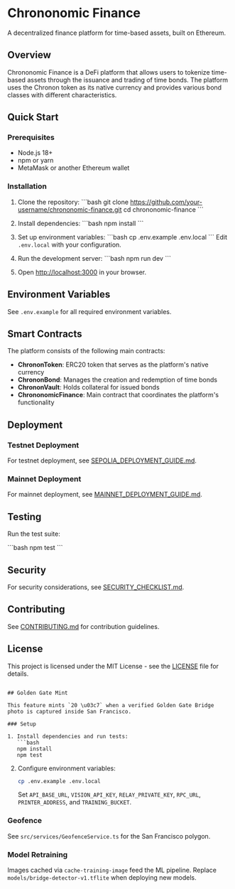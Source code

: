 # Chrononomic Finance

A decentralized finance platform for time-based assets, built on Ethereum.

## Overview

Chrononomic Finance is a DeFi platform that allows users to tokenize time-based assets through the issuance and trading of time bonds. The platform uses the Chronon token as its native currency and provides various bond classes with different characteristics.

## Quick Start

### Prerequisites

- Node.js 18+
- npm or yarn
- MetaMask or another Ethereum wallet

### Installation

1. Clone the repository:
   \`\`\`bash
   git clone https://github.com/your-username/chrononomic-finance.git
   cd chrononomic-finance
   \`\`\`

2. Install dependencies:
   \`\`\`bash
   npm install
   \`\`\`

3. Set up environment variables:
   \`\`\`bash
   cp .env.example .env.local
   \`\`\`
   Edit `.env.local` with your configuration.

4. Run the development server:
   \`\`\`bash
   npm run dev
   \`\`\`

5. Open [http://localhost:3000](http://localhost:3000) in your browser.

## Environment Variables

See `.env.example` for all required environment variables.

## Smart Contracts

The platform consists of the following main contracts:

- **ChrononToken**: ERC20 token that serves as the platform's native currency
- **ChrononBond**: Manages the creation and redemption of time bonds
- **ChrononVault**: Holds collateral for issued bonds
- **ChrononomicFinance**: Main contract that coordinates the platform's functionality

## Deployment

### Testnet Deployment

For testnet deployment, see [SEPOLIA_DEPLOYMENT_GUIDE.md](./SEPOLIA_DEPLOYMENT_GUIDE.md).

### Mainnet Deployment

For mainnet deployment, see [MAINNET_DEPLOYMENT_GUIDE.md](./MAINNET_DEPLOYMENT_GUIDE.md).

## Testing

Run the test suite:

\`\`\`bash
npm test
\`\`\`

## Security

For security considerations, see [SECURITY_CHECKLIST.md](./SECURITY_CHECKLIST.md).

## Contributing

See [CONTRIBUTING.md](./CONTRIBUTING.md) for contribution guidelines.

## License

This project is licensed under the MIT License - see the [LICENSE](./LICENSE) file for details.
```

## Golden Gate Mint

This feature mints `20 \u03c7` when a verified Golden Gate Bridge photo is captured inside San Francisco.

### Setup

1. Install dependencies and run tests:
   ```bash
   npm install
   npm test
   ```
2. Configure environment variables:
   ```bash
   cp .env.example .env.local
   ```
   Set `API_BASE_URL`, `VISION_API_KEY`, `RELAY_PRIVATE_KEY`, `RPC_URL`, `PRINTER_ADDRESS`, and `TRAINING_BUCKET`.

### Geofence

See `src/services/GeofenceService.ts` for the San Francisco polygon.

### Model Retraining

Images cached via `cache-training-image` feed the ML pipeline. Replace `models/bridge-detector-v1.tflite` when deploying new models.
